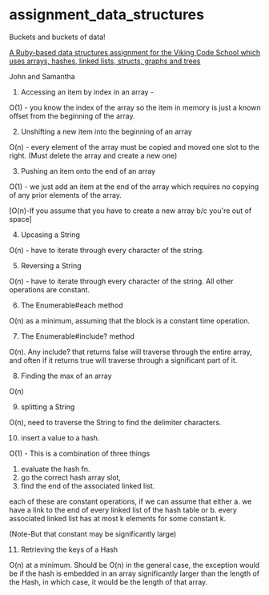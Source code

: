 # assignment_data_structures
Buckets and buckets of data!

[A Ruby-based data structures assignment for the Viking Code School which uses arrays, hashes, linked lists, structs, graphs and trees](http://www.vikingcodeschool.com)

John and Samantha

1. Accessing an item by index in an array - 

O(1) - you know the index of the array so the item in memory is just a known offset from the beginning of the array.

2. Unshifting a new item into the beginning of an array

O(n) - every element of the array must be copied and moved one slot to the right. (Must delete the array and create a new one)

3. Pushing an item onto the end of an array

O(1) - we just add an item at the end of the array which requires no copying of any prior elements of the array.

[O(n)-If you assume that you have to create a new array b/c you're out of space]

4. Upcasing a String 

O(n) - have to iterate through every character of the string.

5. Reversing a String 

O(n) - have to iterate through every character of the string.  All other operations are constant.

6. The Enumerable#each method

O(n) as a minimum, assuming that the block is a constant time operation.

7. The Enumerable#include? method

O(n).  Any include? that returns false will traverse through the entire array, and often if it returns true will traverse through a significant part of it.

8. Finding the max of an array

O(n)

9. splitting a String

O(n), need to traverse the String to find the delimiter characters.

10. insert a value to a hash.

O(1) - This is a combination of three things

1. evaluate the hash fn.
2. go the correct hash array slot,
3. find the end of the associated linked list.

each of these are constant operations, if we can assume that either a. we have a link to the end of every linked list of the hash table or b. every associated linked list has at most k elements for some constant k. 

(Note-But that constant may be significantly large)

11. Retrieving the keys of a Hash

O(n) at a minimum.  Should be O(n) in the general case, the exception would be if the hash is embedded in an array significantly larger than the length of the Hash, in which case, it would be the length of that array.




